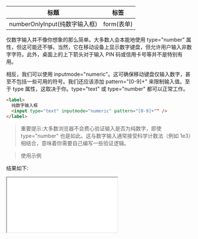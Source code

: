 | 标题                           | 标签       |
| ------------------------------ | ---------- |
| numberOnlyInput(纯数字输入框) | form(表单) |

仅数字输入并不像你想象的那么简单。大多数人会本能地使用 type="number" 属性，但这可能还不够。当然，它在移动设备上显示数字键盘，但允许用户输入非数字字符。此外，桌面上的上下箭头对于输入 PIN 码或信用卡号等并不是特别有用。

相反，我们可以使用 inputmode="numeric"。这可确保移动键盘仅输入数字，甚至不包括一些可用的符号。我们还应该添加 pattern="[0-9]+" 来限制输入值。至于 type 属性，这取决于你。type="text" 或 type="number" 都可以正常工作。

```html
<label>
  纯数字输入框
  <input type="text" inputmode="numeric" pattern="[0-9]+"" />
</label>
```

> 重要提示:大多数浏览器不会费心验证输入是否为纯数字，即使 type="number" 也是如此。这与数字输入通常接受科学计数法（例如 1e3）相结合，意味着你需要自己编写一些验证逻辑。

> 使用示例

<div class="code-editor" data-url="codes/html/html/number-only-input.html" data-language="html"></div>

结果如下:

<iframe src="codes/html/html/number-only-input.html"></iframe>
